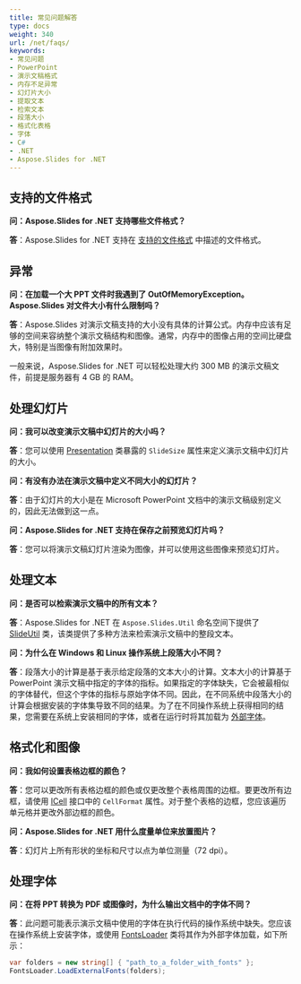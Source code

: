 ```yaml
---
title: 常见问题解答
type: docs
weight: 340
url: /net/faqs/
keywords:
- 常见问题
- PowerPoint
- 演示文稿格式
- 内存不足异常
- 幻灯片大小
- 提取文本
- 检索文本
- 段落大小
- 格式化表格
- 字体
- C#
- .NET
- Aspose.Slides for .NET
---
```


## **支持的文件格式**

**问：Aspose.Slides for .NET 支持哪些文件格式？**

**答**：Aspose.Slides for .NET 支持在 [支持的文件格式](/slides/net/supported-file-formats/) 中描述的文件格式。

## **异常**

**问：在加载一个大 PPT 文件时我遇到了 OutOfMemoryException。Aspose.Slides 对文件大小有什么限制吗？**

**答**：Aspose.Slides 对演示文稿支持的大小没有具体的计算公式。内存中应该有足够的空间来容纳整个演示文稿结构和图像。通常，内存中的图像占用的空间比硬盘大，特别是当图像有附加效果时。

一般来说，Aspose.Slides for .NET 可以轻松处理大约 300 MB 的演示文稿文件，前提是服务器有 4 GB 的 RAM。

## **处理幻灯片**

**问：我可以改变演示文稿中幻灯片的大小吗？**

**答**：您可以使用 [Presentation](https://reference.aspose.com/slides/net/aspose.slides/presentation/) 类暴露的 `SlideSize` 属性来定义演示文稿中幻灯片的大小。

**问：有没有办法在演示文稿中定义不同大小的幻灯片？**

**答**：由于幻灯片的大小是在 Microsoft PowerPoint 文档中的演示文稿级别定义的，因此无法做到这一点。

**问：Aspose.Slides for .NET 支持在保存之前预览幻灯片吗？**

**答**：您可以将演示文稿幻灯片渲染为图像，并可以使用这些图像来预览幻灯片。

## **处理文本**

**问：是否可以检索演示文稿中的所有文本？**

**答**：Aspose.Slides for .NET 在 `Aspose.Slides.Util` 命名空间下提供了 [SlideUtil](https://reference.aspose.com/slides/net/aspose.slides.util/slideutil/) 类，该类提供了多种方法来检索演示文稿中的整段文本。

**问：为什么在 Windows 和 Linux 操作系统上段落大小不同？**

**答**：段落大小的计算是基于表示给定段落的文本大小的计算。文本大小的计算基于 PowerPoint 演示文稿中指定的字体的指标。如果指定的字体缺失，它会被最相似的字体替代，但这个字体的指标与原始字体不同。因此，在不同系统中段落大小的计算会根据安装的字体集导致不同的结果。为了在不同操作系统上获得相同的结果，您需要在系统上安装相同的字体，或者在运行时将其加载为 [外部字体](/slides/net/custom-font/)。

## **格式化和图像**

**问：我如何设置表格边框的颜色？**

**答**：您可以更改所有表格边框的颜色或仅更改整个表格周围的边框。要更改所有边框，请使用 [ICell](https://reference.aspose.com/slides/net/aspose.slides/icell/) 接口中的 `CellFormat` 属性。对于整个表格的边框，您应该遍历单元格并更改外部边框的颜色。

**问：Aspose.Slides for .NET 用什么度量单位来放置图片？**

**答**：幻灯片上所有形状的坐标和尺寸以点为单位测量（72 dpi）。

## **处理字体**

**问：在将 PPT 转换为 PDF 或图像时，为什么输出文档中的字体不同？**

**答**：此问题可能表示演示文稿中使用的字体在执行代码的操作系统中缺失。您应该在操作系统上安装字体，或使用 [FontsLoader](https://reference.aspose.com/slides/net/aspose.slides/fontsloader/) 类将其作为外部字体加载，如下所示：
```cs
var folders = new string[] { "path_to_a_folder_with_fonts" };
FontsLoader.LoadExternalFonts(folders);
```
